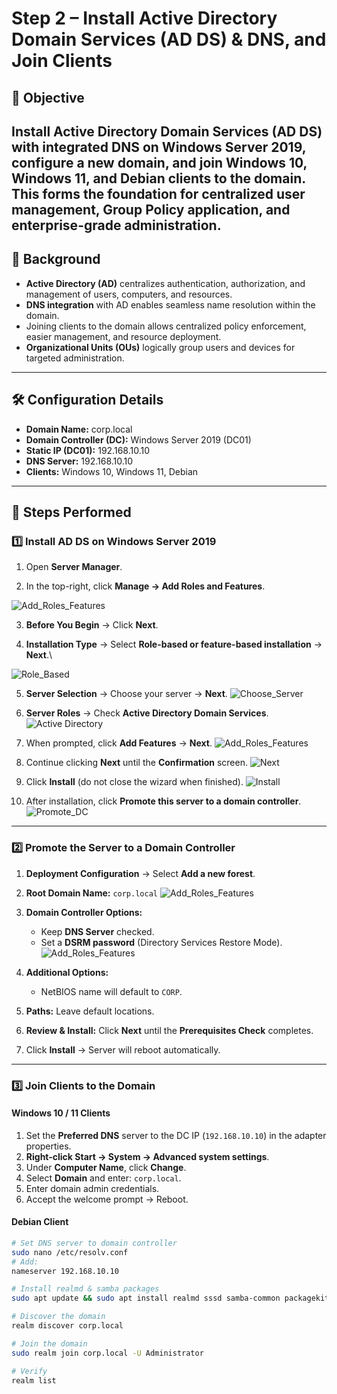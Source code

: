 # Step 2 – Install Active Directory Domain Services (AD DS) & DNS, and Join Clients

## 📌 Objective
Install Active Directory Domain Services (AD DS) with integrated DNS on Windows Server 2019, configure a new domain, and join Windows 10, Windows 11, and Debian clients to the domain.  
This forms the foundation for centralized user management, Group Policy application, and enterprise-grade administration.
---

## 🔹 Background
- **Active Directory (AD)** centralizes authentication, authorization, and management of users, computers, and resources.
- **DNS integration** with AD enables seamless name resolution within the domain.
- Joining clients to the domain allows centralized policy enforcement, easier management, and resource deployment.
- **Organizational Units (OUs)** logically group users and devices for targeted administration.

---

## 🛠️ Configuration Details
- **Domain Name:** corp.local  
- **Domain Controller (DC):** Windows Server 2019 (DC01)  
- **Static IP (DC01):** 192.168.10.10  
- **DNS Server:** 192.168.10.10  
- **Clients:** Windows 10, Windows 11, Debian  

---

## 🔹 Steps Performed

### 1️⃣ Install AD DS on Windows Server 2019
1. Open **Server Manager**.
  
2. In the top-right, click **Manage → Add Roles and Features**.

![Add_Roles_Features](images/1_Add_Roles.png)




3. **Before You Begin** → Click **Next**.
  
4. **Installation Type** → Select **Role-based or feature-based installation** → **Next**.\

![Role_Based](images/2_Role_Based.png)

5. **Server Selection** → Choose your server → **Next**.
![Choose_Server](images/3_Choose_Server.png)

6. **Server Roles** → Check **Active Directory Domain Services**.
![Active Directory](images/4_ActiveDirectory.png)

7. When prompted, click **Add Features** → **Next**.
![Add_Roles_Features](images/5_Add_Features.png)

8. Continue clicking **Next** until the **Confirmation** screen.
![Next](images/6_Next.png)
9. Click **Install** (do not close the wizard when finished).
![Install](images/7_Install.png)

10. After installation, click **Promote this server to a domain controller**.
![Promote_DC](images/8_Promote_DC.png)

---

### 2️⃣ Promote the Server to a Domain Controller
1. **Deployment Configuration** → Select **Add a new forest**.
2. **Root Domain Name:** `corp.local`
![Add_Roles_Features](images/_Add_Roles.png)

4. **Domain Controller Options:**
   - Keep **DNS Server** checked.
   - Set a **DSRM password** (Directory Services Restore Mode).
  ![Add_Roles_Features](images/_Add_Roles.png)

5. **Additional Options:**
   - NetBIOS name will default to `CORP`.
6. **Paths:** Leave default locations.
7. **Review & Install:** Click **Next** until the **Prerequisites Check** completes.
8. Click **Install** → Server will reboot automatically.

---

### 3️⃣ Join Clients to the Domain

#### **Windows 10 / 11 Clients**
1. Set the **Preferred DNS** server to the DC IP (`192.168.10.10`) in the adapter properties.
2. **Right-click Start → System → Advanced system settings**.
3. Under **Computer Name**, click **Change**.
4. Select **Domain** and enter: `corp.local`.
5. Enter domain admin credentials.
6. Accept the welcome prompt → Reboot.


#### **Debian Client**
```bash
# Set DNS server to domain controller
sudo nano /etc/resolv.conf
# Add:
nameserver 192.168.10.10

# Install realmd & samba packages
sudo apt update && sudo apt install realmd sssd samba-common packagekit samba-common-bin adcli -y

# Discover the domain
realm discover corp.local

# Join the domain
sudo realm join corp.local -U Administrator

# Verify
realm list










